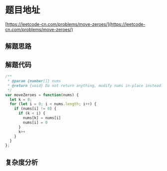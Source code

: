 # 题目地址

[https://leetcode-cn.com/problems/move-zeroes/](https://leetcode-cn.com/problems/move-zeroes/)

## 解题思路

## 解题代码

```js
/**
 * @param {number[]} nums
 * @return {void} Do not return anything, modify nums in-place instead.
 */
var moveZeroes = function(nums) {
  let k = 0;
  for (let i = 0; i < nums.length; i++) {
    if (nums[i] != 0) {
      if (k < i) {
        nums[k] = nums[i]
        nums[i] = 0
      }
      k++
    }
  }
};
```

## 复杂度分析
